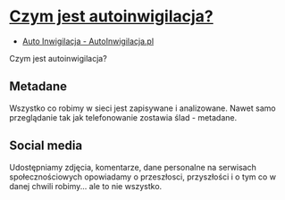 # [Czym jest autoinwigilacja?](https://www.autoinwigilacja.pl/)

+ [Auto Inwigilacja - AutoInwigilacja.pl](https://autoinwigilacja.github.io/www/#/)

Czym jest autoinwigilacja?

## Metadane
Wszystko co robimy w sieci jest zapisywane i analizowane.
Nawet samo przeglądanie tak jak telefonowanie zostawia ślad - metadane.


## Social media
Udostępniamy zdjęcia, komentarze, dane personalne na serwisach społecznościowych
opowiadamy o przeszłosci, przyszłości i o tym co w danej chwili robimy... ale to nie wszystko.

